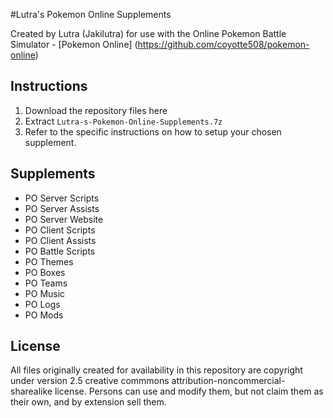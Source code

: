 #Lutra's Pokemon Online Supplements

Created by Lutra (Jakilutra) for use with the Online Pokemon Battle Simulator - [Pokemon Online] (https://github.com/coyotte508/pokemon-online)

##  Instructions
1. Download the repository files here
2. Extract `Lutra-s-Pokemon-Online-Supplements.7z`
3. Refer to the specific instructions on how to setup your chosen supplement.

## Supplements

* PO Server Scripts
* PO Server Assists 
* PO Server Website
* PO Client Scripts
* PO Client Assists
* PO Battle Scripts
* PO Themes
* PO Boxes
* PO Teams
* PO Music
* PO Logs
* PO Mods

## License

All files originally created for availability in this repository are copyright under version 2.5 creative commmons attribution-noncommercial-sharealike license.
Persons can use and modify them, but not claim them as their own, and by extension sell them.
